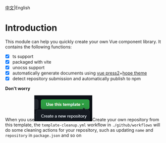 [中文](README.md)|English

# Introduction

This module can help you quickly create your own Vue component library. It contains the following functions:

- [x] ts support
- [x] packaged with vite
- [x] unocss support
- [x] automatically generate documents using [vue press2](https://v2.vuepress.vuejs.org/)+[hope theme](https://theme-hope.vuejs.press/)
- [x] detect repository submission and automatically publish to npm

**Don't worry**

When you use![](./docs/.vuepress/public/img.png)Create your own repository from this template, the `template-cleanup.yml` workflow in `./github/workflows` will do some cleaning actions for your repository, such as updating `name` and `repository` in `package.json` and so on

